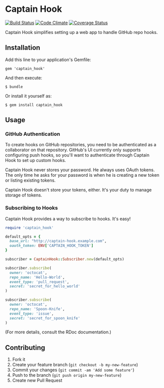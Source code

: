 # Captain Hook

[![Build Status](https://travis-ci.org/mark-rushakoff/captain_hook.png?branch=master)](https://travis-ci.org/mark-rushakoff/captain_hook)
[![Code Climate](https://codeclimate.com/github/mark-rushakoff/captain_hook.png)](https://codeclimate.com/github/mark-rushakoff/captain_hook)
[![Coverage Status](https://coveralls.io/repos/mark-rushakoff/captain_hook/badge.png)](https://coveralls.io/r/mark-rushakoff/captain_hook)

Captain Hook simplifies setting up a web app to handle GitHub repo hooks.

## Installation

Add this line to your application's Gemfile:

    gem 'captain_hook'

And then execute:

    $ bundle

Or install it yourself as:

    $ gem install captain_hook

## Usage

### GitHub Authentication

To create hooks on GitHub repositories, you need to be authenticated as a collaborator on that repository.
GitHub's UI currently only supports configuring push hooks, so you'll want to authenticate through Captain Hook to set up custom hooks.

Captain Hook never stores your password.
He always uses OAuth tokens.
The only time he asks for your password is when he is creating a new token or listing existing tokens.

Captain Hook doesn't store your tokens, either.
It's your duty to manage storage of tokens.

### Subscribing to Hooks

Captain Hook provides a way to subscribe to hooks.
It's easy!

```ruby
require 'captain_hook'

default_opts = {
  base_url: "http://captain-hook.example.com",
  oauth_token: ENV['CAPTAIN_HOOK_TOKEN']
}

subscriber = CaptainHook::Subscriber.new(default_opts)

subscriber.subscribe(
  owner: 'octocat',
  repo_name: 'Hello-World',
  event_type: 'pull_request',
  secret: 'secret_for_hello_world'
)

subscriber.subscribe(
  owner: 'octocat',
  repo_name: 'Spoon-Knife',
  event_type: 'issue',
  secret: 'secret_for_spoon_knife'
)
```

(For more details, consult the RDoc documentation.)

## Contributing

1. Fork it
2. Create your feature branch (`git checkout -b my-new-feature`)
3. Commit your changes (`git commit -am 'Add some feature'`)
4. Push to the branch (`git push origin my-new-feature`)
5. Create new Pull Request

